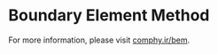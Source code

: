 # Boundary Element Method

For more information, please visit [comphy.ir/bem](http://comphy.ir/bem).

